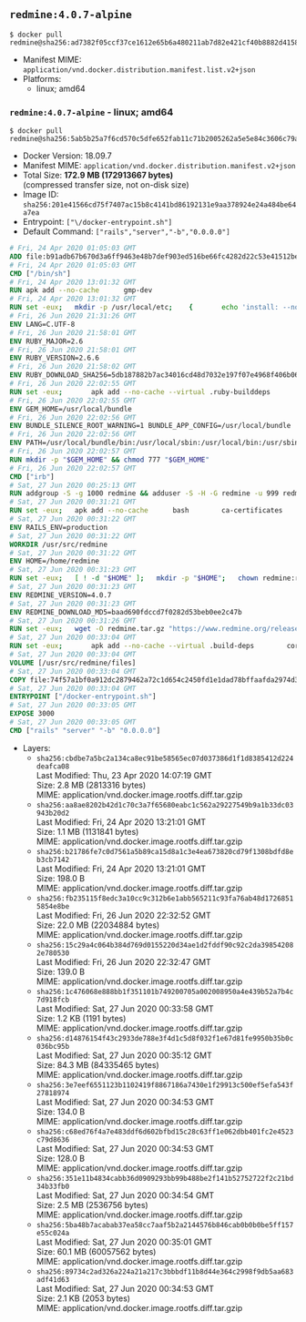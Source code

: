 ## `redmine:4.0.7-alpine`

```console
$ docker pull redmine@sha256:ad7382f05ccf37ce1612e65b6a480211ab7d82e421cf40b8882d4158fb2142ca
```

-	Manifest MIME: `application/vnd.docker.distribution.manifest.list.v2+json`
-	Platforms:
	-	linux; amd64

### `redmine:4.0.7-alpine` - linux; amd64

```console
$ docker pull redmine@sha256:5ab5b25a7f6cd570c5dfe652fab11c71b2005262a5e5e84c3606c79a4e3a4b5b
```

-	Docker Version: 18.09.7
-	Manifest MIME: `application/vnd.docker.distribution.manifest.v2+json`
-	Total Size: **172.9 MB (172913667 bytes)**  
	(compressed transfer size, not on-disk size)
-	Image ID: `sha256:201e41566cd75f7407ac15b8c4141bd86192131e9aa378924e24a484be64a7ea`
-	Entrypoint: `["\/docker-entrypoint.sh"]`
-	Default Command: `["rails","server","-b","0.0.0.0"]`

```dockerfile
# Fri, 24 Apr 2020 01:05:03 GMT
ADD file:b91adb67b670d3a6ff9463e48b7def903ed516be66fc4282d22c53e41512be49 in / 
# Fri, 24 Apr 2020 01:05:03 GMT
CMD ["/bin/sh"]
# Fri, 24 Apr 2020 13:01:32 GMT
RUN apk add --no-cache 		gmp-dev
# Fri, 24 Apr 2020 13:01:32 GMT
RUN set -eux; 	mkdir -p /usr/local/etc; 	{ 		echo 'install: --no-document'; 		echo 'update: --no-document'; 	} >> /usr/local/etc/gemrc
# Fri, 26 Jun 2020 21:31:26 GMT
ENV LANG=C.UTF-8
# Fri, 26 Jun 2020 21:58:01 GMT
ENV RUBY_MAJOR=2.6
# Fri, 26 Jun 2020 21:58:01 GMT
ENV RUBY_VERSION=2.6.6
# Fri, 26 Jun 2020 21:58:02 GMT
ENV RUBY_DOWNLOAD_SHA256=5db187882b7ac34016cd48d7032e197f07e4968f406b0690e20193b9b424841f
# Fri, 26 Jun 2020 22:02:55 GMT
RUN set -eux; 		apk add --no-cache --virtual .ruby-builddeps 		autoconf 		bison 		bzip2 		bzip2-dev 		ca-certificates 		coreutils 		dpkg-dev dpkg 		gcc 		gdbm-dev 		glib-dev 		libc-dev 		libffi-dev 		libxml2-dev 		libxslt-dev 		linux-headers 		make 		ncurses-dev 		openssl 		openssl-dev 		patch 		procps 		readline-dev 		ruby 		tar 		xz 		yaml-dev 		zlib-dev 	; 		wget -O ruby.tar.xz "https://cache.ruby-lang.org/pub/ruby/${RUBY_MAJOR%-rc}/ruby-$RUBY_VERSION.tar.xz"; 	echo "$RUBY_DOWNLOAD_SHA256 *ruby.tar.xz" | sha256sum --check --strict; 		mkdir -p /usr/src/ruby; 	tar -xJf ruby.tar.xz -C /usr/src/ruby --strip-components=1; 	rm ruby.tar.xz; 		cd /usr/src/ruby; 		wget -O 'thread-stack-fix.patch' 'https://bugs.ruby-lang.org/attachments/download/7081/0001-thread_pthread.c-make-get_main_stack-portable-on-lin.patch'; 	echo '3ab628a51d92fdf0d2b5835e93564857aea73e0c1de00313864a94a6255cb645 *thread-stack-fix.patch' | sha256sum --check --strict; 	patch -p1 -i thread-stack-fix.patch; 	rm thread-stack-fix.patch; 		{ 		echo '#define ENABLE_PATH_CHECK 0'; 		echo; 		cat file.c; 	} > file.c.new; 	mv file.c.new file.c; 		autoconf; 	gnuArch="$(dpkg-architecture --query DEB_BUILD_GNU_TYPE)"; 	export ac_cv_func_isnan=yes ac_cv_func_isinf=yes; 	./configure 		--build="$gnuArch" 		--disable-install-doc 		--enable-shared 	; 	make -j "$(nproc)"; 	make install; 		runDeps="$( 		scanelf --needed --nobanner --format '%n#p' --recursive /usr/local 			| tr ',' '\n' 			| sort -u 			| awk 'system("[ -e /usr/local/lib/" $1 " ]") == 0 { next } { print "so:" $1 }' 	)"; 	apk add --no-network --virtual .ruby-rundeps 		$runDeps 		bzip2 		ca-certificates 		libffi-dev 		procps 		yaml-dev 		zlib-dev 	; 	apk del --no-network .ruby-builddeps; 		cd /; 	rm -r /usr/src/ruby; 	! apk --no-network list --installed 		| grep -v '^[.]ruby-rundeps' 		| grep -i ruby 	; 	[ "$(command -v ruby)" = '/usr/local/bin/ruby' ]; 	ruby --version; 	gem --version; 	bundle --version
# Fri, 26 Jun 2020 22:02:55 GMT
ENV GEM_HOME=/usr/local/bundle
# Fri, 26 Jun 2020 22:02:56 GMT
ENV BUNDLE_SILENCE_ROOT_WARNING=1 BUNDLE_APP_CONFIG=/usr/local/bundle
# Fri, 26 Jun 2020 22:02:56 GMT
ENV PATH=/usr/local/bundle/bin:/usr/local/sbin:/usr/local/bin:/usr/sbin:/usr/bin:/sbin:/bin
# Fri, 26 Jun 2020 22:02:57 GMT
RUN mkdir -p "$GEM_HOME" && chmod 777 "$GEM_HOME"
# Fri, 26 Jun 2020 22:02:57 GMT
CMD ["irb"]
# Sat, 27 Jun 2020 00:25:13 GMT
RUN addgroup -S -g 1000 redmine && adduser -S -H -G redmine -u 999 redmine
# Sat, 27 Jun 2020 00:31:21 GMT
RUN set -eux; 	apk add --no-cache 		bash 		ca-certificates 		su-exec 		tini 		tzdata 		wget 				bzr 		git 		mercurial 		openssh-client 		subversion 				ghostscript-fonts 		imagemagick6 	;
# Sat, 27 Jun 2020 00:31:22 GMT
ENV RAILS_ENV=production
# Sat, 27 Jun 2020 00:31:22 GMT
WORKDIR /usr/src/redmine
# Sat, 27 Jun 2020 00:31:22 GMT
ENV HOME=/home/redmine
# Sat, 27 Jun 2020 00:31:23 GMT
RUN set -eux; 	[ ! -d "$HOME" ]; 	mkdir -p "$HOME"; 	chown redmine:redmine "$HOME"; 	chmod 1777 "$HOME"
# Sat, 27 Jun 2020 00:31:23 GMT
ENV REDMINE_VERSION=4.0.7
# Sat, 27 Jun 2020 00:31:23 GMT
ENV REDMINE_DOWNLOAD_MD5=baad690fdccd7f0282d53beb0ee2c47b
# Sat, 27 Jun 2020 00:31:26 GMT
RUN set -eux; 	wget -O redmine.tar.gz "https://www.redmine.org/releases/redmine-${REDMINE_VERSION}.tar.gz"; 	echo "$REDMINE_DOWNLOAD_MD5 *redmine.tar.gz" | md5sum -c -; 	tar -xf redmine.tar.gz --strip-components=1; 	rm redmine.tar.gz files/delete.me log/delete.me; 	mkdir -p log public/plugin_assets sqlite tmp/pdf tmp/pids; 	chown -R redmine:redmine ./; 	echo 'config.logger = Logger.new(STDOUT)' > config/additional_environment.rb; 	chmod -R ugo=rwX config db sqlite; 	find log tmp -type d -exec chmod 1777 '{}' +
# Sat, 27 Jun 2020 00:33:04 GMT
RUN set -eux; 		apk add --no-cache --virtual .build-deps 		coreutils 		freetds-dev 		gcc 		make 		mariadb-dev 		musl-dev 		patch 		postgresql-dev 		sqlite-dev 		ttf2ufm 		zlib-dev 		imagemagick6-dev 	; 		su-exec redmine bundle install --jobs "$(nproc)" --without development test; 	for adapter in mysql2 postgresql sqlserver sqlite3; do 		echo "$RAILS_ENV:" > ./config/database.yml; 		echo "  adapter: $adapter" >> ./config/database.yml; 		su-exec redmine bundle install --jobs "$(nproc)" --without development test; 		cp Gemfile.lock "Gemfile.lock.${adapter}"; 	done; 	rm ./config/database.yml; 	chmod -R ugo=rwX Gemfile.lock "$GEM_HOME"; 	rm -rf ~redmine/.bundle; 		rm /usr/local/bundle/gems/rbpdf-font-1.19.*/lib/fonts/ttf2ufm/ttf2ufm; 		runDeps="$( 		scanelf --needed --nobanner --format '%n#p' --recursive /usr/local/bundle/gems 		| tr ',' '\n' 		| sort -u 		| awk 'system("[ -e /usr/local/lib/" $1 " ]") == 0 { next } { print "so:" $1 }' 	)"; 	apk add --no-network --virtual .redmine-rundeps $runDeps; 	apk del --no-network .build-deps
# Sat, 27 Jun 2020 00:33:04 GMT
VOLUME [/usr/src/redmine/files]
# Sat, 27 Jun 2020 00:33:04 GMT
COPY file:74f57a1bf0a912dc2879462a72c1d654c2450fd1e1dad78bffaafda2974d3e97 in / 
# Sat, 27 Jun 2020 00:33:04 GMT
ENTRYPOINT ["/docker-entrypoint.sh"]
# Sat, 27 Jun 2020 00:33:05 GMT
EXPOSE 3000
# Sat, 27 Jun 2020 00:33:05 GMT
CMD ["rails" "server" "-b" "0.0.0.0"]
```

-	Layers:
	-	`sha256:cbdbe7a5bc2a134ca8ec91be58565ec07d037386d1f1d8385412d224deafca08`  
		Last Modified: Thu, 23 Apr 2020 14:07:19 GMT  
		Size: 2.8 MB (2813316 bytes)  
		MIME: application/vnd.docker.image.rootfs.diff.tar.gzip
	-	`sha256:aa8ae8202b42d1c70c3a7f65680eabc1c562a29227549b9a1b33dc03943b20d2`  
		Last Modified: Fri, 24 Apr 2020 13:21:01 GMT  
		Size: 1.1 MB (1131841 bytes)  
		MIME: application/vnd.docker.image.rootfs.diff.tar.gzip
	-	`sha256:b21786fe7c0d7561a5b89ca15d8a1c3e4ea673820cd79f1308bdfd8eb3cb7142`  
		Last Modified: Fri, 24 Apr 2020 13:21:01 GMT  
		Size: 198.0 B  
		MIME: application/vnd.docker.image.rootfs.diff.tar.gzip
	-	`sha256:fb235115f8edc3a10cc9c312b6e1abb565211c93fa76ab48d17268515854e8be`  
		Last Modified: Fri, 26 Jun 2020 22:32:52 GMT  
		Size: 22.0 MB (22034884 bytes)  
		MIME: application/vnd.docker.image.rootfs.diff.tar.gzip
	-	`sha256:15c29a4c064b384d769d0155220d34ae1d2fddf90c92c2da398542082e780530`  
		Last Modified: Fri, 26 Jun 2020 22:32:47 GMT  
		Size: 139.0 B  
		MIME: application/vnd.docker.image.rootfs.diff.tar.gzip
	-	`sha256:1c476068e888bb1f351101b749200705a002008950a4e439b52a7b4c7d918fcb`  
		Last Modified: Sat, 27 Jun 2020 00:33:58 GMT  
		Size: 1.2 KB (1191 bytes)  
		MIME: application/vnd.docker.image.rootfs.diff.tar.gzip
	-	`sha256:d14876154f43c2933de788e3f4d1c5d8f032f1e67d81fe9950b35b0c036bc95b`  
		Last Modified: Sat, 27 Jun 2020 00:35:12 GMT  
		Size: 84.3 MB (84335465 bytes)  
		MIME: application/vnd.docker.image.rootfs.diff.tar.gzip
	-	`sha256:3e7eef6551123b1102419f8867186a7430e1f29913c500ef5efa543f27818974`  
		Last Modified: Sat, 27 Jun 2020 00:34:53 GMT  
		Size: 134.0 B  
		MIME: application/vnd.docker.image.rootfs.diff.tar.gzip
	-	`sha256:c68ed76f4a7e483ddf6d602bfbd15c28c63ff1e062dbb401fc2e4523c79d8636`  
		Last Modified: Sat, 27 Jun 2020 00:34:53 GMT  
		Size: 128.0 B  
		MIME: application/vnd.docker.image.rootfs.diff.tar.gzip
	-	`sha256:351e11b4834cabb36d0909293bb99b488be2f141b52752722f2c21bd34b33fb0`  
		Last Modified: Sat, 27 Jun 2020 00:34:54 GMT  
		Size: 2.5 MB (2536756 bytes)  
		MIME: application/vnd.docker.image.rootfs.diff.tar.gzip
	-	`sha256:5ba48b7acabab37ea58cc7aaf5b2a2144576b846cab0b0b0be5ff157e55c024a`  
		Last Modified: Sat, 27 Jun 2020 00:35:01 GMT  
		Size: 60.1 MB (60057562 bytes)  
		MIME: application/vnd.docker.image.rootfs.diff.tar.gzip
	-	`sha256:89734c2ad326a224a21a217c3bbbdf11b8d44e364c2998f9db5aa683adf41d63`  
		Last Modified: Sat, 27 Jun 2020 00:34:53 GMT  
		Size: 2.1 KB (2053 bytes)  
		MIME: application/vnd.docker.image.rootfs.diff.tar.gzip
